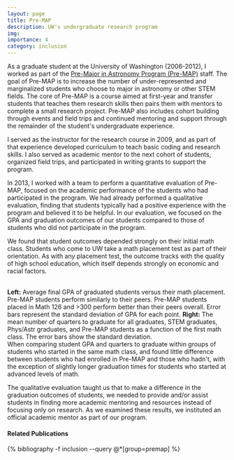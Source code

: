 ```yaml
---
layout: page
title: Pre-MAP
description: UW's undergraduate research program
img:
importance: 4
category: inclusion 
---
```


As a graduate student at the University of Washington (2006-2012), I worked as part of the [Pre-Major in Astronomy Program (Pre-MAP)](http://depts.washington.edu/premap/) staff. The goal of Pre-MAP is to increase the number of under-represented and marginalized students who choose to major in astronomy or other STEM fields. The core of Pre-MAP is a course aimed at first-year and transfer students that teaches them research skills then pairs them with mentors to complete a small research project. Pre-MAP also includes cohort building through events and field trips and continued mentoring and support through the remainder of the student's undergraduate experience. 

I served as the instructor for the research course in 2009, and as part of that experience developed curriculum to teach basic coding and research skills. I also served as academic mentor to the next cohort of students, organized field trips, and participated in writing grants to support the program. 

In 2013, I worked with a team to perform a quantitative evaluation of Pre-MAP, focused on the academic performance of the students who had participated in the program. We had already performed a qualitative evaluation, finding that students typically had a positive experience with the program and believed it to be helpful. In our evaluation, we focused on the GPA and graduation outcomes of our students compared to those of students who did not participate in the program. 

We found that student outcomes depended strongly on their initial math class. Students who come to UW take a math placement test as part of their orientation. As with any placement test, the outcome tracks with the quality of high school education, which itself depends strongly on economic and racial factors. 

<div class="img_row">
    <img class="col half left" src="{{ site.baseurl }}/assets/img/premap1.png" alt="" title="example image"/>
    <img class="col half left" src="{{ site.baseurl }}/assets/img/premap2.png" alt="" title="example image"/>
</div>

<div class="col three caption" style="float: right">
    <b>Left:</b> Average final GPA of graduated students versus their math placement. Pre-MAP
students perform similarly to their peers. Pre-MAP students placed in Math 126 and &gt;300 perform better than their peers overall. Error bars represent the standard deviation of GPA for each point. <b>Right:</b> The mean number of quarters to graduate for all graduates, STEM graduates, Phys/Astr graduates, and Pre-MAP students as a function of the first math class. The error bars show the standard deviation. 
</div>

When comparing student GPA and quarters to graduate within groups of students who started in the same math class, and found little difference between students who had enrolled in Pre-MAP and those who hadn't, with the exception of slightly longer graduation times for students who started at advanced levels of math. 

The qualitative evaluation taught us that to make a difference in the graduation outcomes of students, we needed to provide and/or assist students in finding more academic mentoring and resources instead of focusing only on research. As we examined these results, we instituted an official academic mentor as part of our program. 

#### Related Publications
<div class="publications">
{% bibliography -f inclusion --query @*[group=premap] %}
</div>